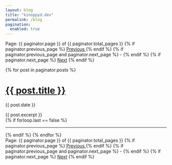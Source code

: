 ```yaml
---
layout: blog
title: "kinoppyd.dev"
permalink: /blog
pagination:
  enabled: true
---
```



<!-- Pagination links -->
<div class="pagination text-center mb-8 md:mb-16">
  <span class="page_number ">
    Page: {{ paginator.page }} of {{ paginator.total_pages }}
  </span>
  {% if paginator.previous_page %}
    <a href="{{ paginator.previous_page_path }}" class="previous">
      Previous
    </a>
  {% endif %}
  {% if paginator.previous_page and paginator.next_page %}
    <span> - </span>
  {% endif %}
  {% if paginator.next_page %}
    <a href="{{ paginator.next_page_path }}" class="next">Next</a>
  {% endif %}
</div>

<!-- This loops through the paginated posts -->
{% for post in paginator.posts %}
  <h1><a href="{{ site.baseurl }}{{ post.url }}">{{ post.title }}</a></h1>
  <p class="author">
    <span class="date">{{ post.date }}</span>
  </p>
  <div class="content">
    {{ post.excerpt }}
  </div>
  {% if forloop.last == false   %}
    <hr class="w-100 h-1 mx-48 my-16 bg-gray-200" />
  {% endif %}
{% endfor %}

<!-- Pagination links -->
<div class="pagination text-center mt-8 md:mt-16">
  <span class="page_number ">
    Page: {{ paginator.page }} of {{ paginator.total_pages }}
  </span>
  {% if paginator.previous_page %}
    <a href="{{ paginator.previous_page_path }}" class="previous">
      Previous
    </a>
  {% endif %}
  {% if paginator.previous_page and paginator.next_page %}
    <span> - </span>
  {% endif %}
  {% if paginator.next_page %}
    <a href="{{ paginator.next_page_path }}" class="next">Next</a>
  {% endif %}
</div>
